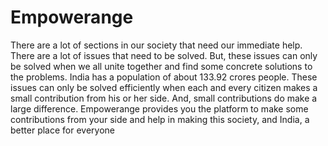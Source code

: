 # Empowerange

There are a lot of sections in our society that need our immediate help. There are a lot of issues that need to be solved. But, these issues can only be solved when we all unite together and find some concrete solutions to the problems. India has a population of about 133.92 crores people. These issues can only be solved efficiently when each and every citizen makes a small contribution from his or her side. And, small contributions do make a large difference. Empowerange provides you the platform to make some contributions from your side and help in making this society, and India, a better place for everyone
